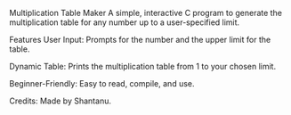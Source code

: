 Multiplication Table Maker
A simple, interactive C program to generate the multiplication table for any number up to a user-specified limit.

Features
User Input: Prompts for the number and the upper limit for the table.

Dynamic Table: Prints the multiplication table from 1 to your chosen limit.

Beginner-Friendly: Easy to read, compile, and use.

Credits: Made by Shantanu.

